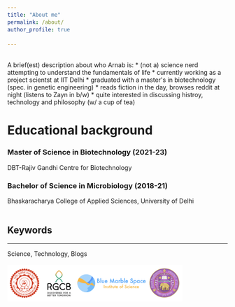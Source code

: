 ```yaml
---
title: "About me"
permalink: /about/
author_profile: true

---
```

<br>
A brief(est) description about who Arnab is:
* (not a) science nerd attempting to understand the fundamentals of life
* currently working as a project scientst at IIT Delhi
* graduated with a master's in biotechnology (spec. in genetic engineering)
* reads fiction in the day, browses reddit at night (listens to Zayn in b/w)
* quite interested in discussing histroy, technology and philosophy (w/ a cup of tea)

# Educational background
### Master of Science in Biotechnology (2021-23)
DBT-Rajiv Gandhi Centre for Biotechnology
### Bachelor of Science in Microbiology (2018-21)
Bhaskaracharya College of Applied Sciences, University of Delhi <br> <br>

## Keywords
------
Science, Technology, Blogs <br> <br>
<img style="width:400px;" src="images/logos.png" alt="Institute_Logos" class="inline"/>

